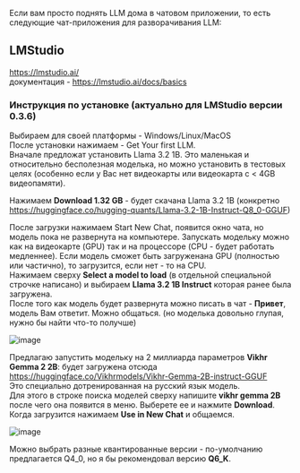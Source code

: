 Если вам просто поднять LLM дома в чатовом приложении, то есть следующие чат-приложения для разворачивания LLM:

## LMStudio  
https://lmstudio.ai/  
документация - https://lmstudio.ai/docs/basics

### Инструкция по установке (актуально для LMStudio версии 0.3.6)
Выбираем для своей платформы - Windows/Linux/MacOS  
После установки нажимаем - Get Your first LLM.  
Вначале предложат установить Llama 3.2 1B. Это маленькая и относительно бесполезная моделька, но можно установить в тестовых целях (особенно если у Вас нет видеокарты или видеокарта с < 4GB видеопамяти).  

Нажимаем **Download 1.32 GB** - будет скачана Llama 3.2 1B (конкретно https://huggingface.co/hugging-quants/Llama-3.2-1B-Instruct-Q8_0-GGUF)  

После загрузки нажимаем Start New Chat, появится окно чата, но модель пока не развернута на компьютере. Запускать модельку можно как на видеокарте (GPU) так и на процессоре (CPU - будет работать медленнее).  Если модель сможет быть загруженана GPU (полностью или частично), то загрузится, если нет - то на CPU.  
Нажимаем сверху **Select a model to load** (в отдельной специальной строчке написано) и выбираем **Llama 3.2 1B Instruct** которая ранее была загружена.  
После того как модель будет развернута можно писать в чат - **Привет**, модель Вам ответит. Можно общаться. (но моделька довольно глупая, нужно бы найти что-то получше)

![image](https://github.com/user-attachments/assets/57f6227d-8a3f-4a43-817e-679d0ee04b40)
 
Предлагаю запустить модельку на 2 миллиарда параметров **Vikhr Gemma 2 2B**: будет загружена отсюда https://huggingface.co/Vikhrmodels/Vikhr-Gemma-2B-instruct-GGUF  
Это специально дотренированная на русский язык модель.  
Для этого в строке поиска моделей сверху напишите **vikhr gemma 2B** после чего она появится в меню. Выберете ее и нажмите **Download**. Когда загрузится нажимаем **Use in New Chat** и общаемся.

![image](https://github.com/user-attachments/assets/11c20096-99b2-41dc-98e7-0aa0cda47fae)

Можно выбрать разные квантированные версии - по-умолчанию предлагается Q4_0, но я бы рекомендовал версию **Q6_K**.
